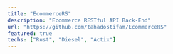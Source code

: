 ```yaml
---
title: "EcommerceRS"
description: "Ecommerce RESTful API Back-End"
url: "https://github.com/tahadostifam/EcommerceRS"
featured: true
techs: ["Rust", "Diesel", "Actix"]
---
```

